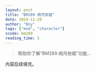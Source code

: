 ```yaml
---
layout: post
title: "BM289 绵月依姬"
date: 2024-11-20
author: "Bny"
tags: ["mod", "character"]
scode: bm289
reading_time: 5
---
```


> 帮助你了解“BM289 绵月依姬”功能...

内容后续填充。
